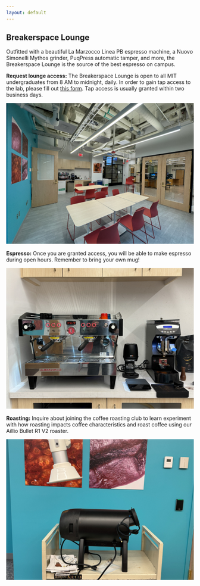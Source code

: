 ```yaml
---
layout: default
---
```


## Breakerspace Lounge

Outfitted with a beautiful La Marzocco Linea PB espresso machine, a Nuovo Simonelli Mythos grinder, PuqPress automatic tamper, and more, the Breakerspace Lounge is the source of the best espresso on campus.

**Request lounge access:** The Breakerspace Lounge is open to all MIT undergraduates from 8 AM to midnight, daily. In order to gain tap access to the lab, please fill out [this form](https://forms.gle/1pd59bjGXiPnehDL9). Tap access is usually granted within two business days. 

![Breakerspace Lounge](./assets/img/lounge.JPG)


**Espresso:** Once you are granted access, you will be able to make espresso during open hours. Remember to bring  your own mug!

![Our La Marzocco Linea PB espresso machine](./assets/img/espresso_machine.JPG)

**Roasting:** Inquire about joining the coffee roasting club to learn experiment with how roasting impacts coffee characteristics and roast coffee using our Aillio Bullet R1 V2 roaster.

![Aillio Bullet R1 V2 roaster](./assets/img/roaster.JPG)

